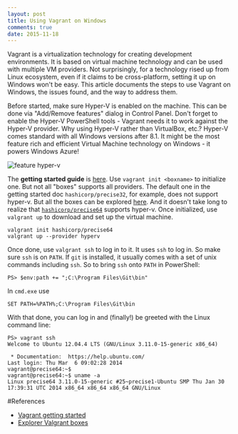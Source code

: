 ```yaml
---
layout: post
title: Using Vagrant on Windows
comments: true
date: 2015-11-18
---
```


Vagrant is a virtualization technology for creating development environments. It is based on virtual machine technology and can be used with multiple VM providers. Not surprisingly, for a technology rised up from Linux ecosystem, even if it claims to be cross-platform, setting it up on Windows won't be easy. This article documents the steps to use Vagrant on Windows, the issues found, and the way to address them.

Before started, make sure Hyper-V is enabled on the machine. This can be done via "Add/Remove features" dialog in Control Panel. Don't forget to enable the Hyper-V PowerShell tools - Vagrant needs it to work against the Hyper-V provider. Why using Hyper-V rather than VirtualBox, etc.? Hyper-V comes standard with all Windows versions after 8.1. It might be the most feature rich and efficient Virtual Machine technology on Windows - it powers Windows Azure!

![feature hyper-v](https://cloud.githubusercontent.com/assets/1031978/11258995/f1cf17c2-8e12-11e5-8b8a-60d8a1061ccd.png)

The __getting started guide__ is [here][start]. Use `vagrant init <boxname>` to initialize one. But not all "boxes" supports all providers. The default one in the getting started doc `hashicorp/precise32`, for example, does not support hyper-v. But all the boxes can be explored [here][boxes]. And it doesn't take long to realize that [`hashicorp/precise64`][precise64] supports hyper-v. Once initialized, use `valgrant up` to download and set up the virtual machine.

    valgrant init hashicorp/precise64
    valgrant up --provider hyperv

Once done, use `valgrant ssh` to log in to it. It uses `ssh` to log in. So make sure `ssh` is on `PATH`. If `git` is installed, it usually comes with a set of unix commands including `ssh`. So to bring `ssh` onto `PATH` in PowerShell:

    PS> $env:path += ";C:\Program Files\Git\bin"

In `cmd.exe` use 
  
    SET PATH=%PATH%;C:\Program Files\Git\bin

With that done, you can log in and (finally!) be greeted with the Linux command line:

    PS> vagrant ssh
    Welcome to Ubuntu 12.04.4 LTS (GNU/Linux 3.11.0-15-generic x86_64)
    
     * Documentation:  https://help.ubuntu.com/
    Last login: Thu Mar  6 09:02:28 2014
    vagrant@precise64:~$
    vagrant@precise64:~$ uname -a
    Linux precise64 3.11.0-15-generic #25~precise1-Ubuntu SMP Thu Jan 30 17:39:31 UTC 2014 x86_64 x86_64 x86_64 GNU/Linux

#References
- [Vagrant getting started][start]
- [Explorer Valgrant boxes][boxes]

[start]: https://docs.vagrantup.com/v2/getting-started/index.html
[boxes]: https://atlas.hashicorp.com/boxes/search
[precise64]: https://atlas.hashicorp.com/hashicorp/boxes/precise64
